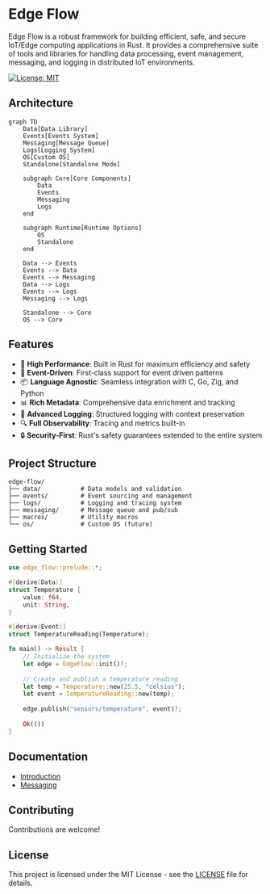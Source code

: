 # Edge Flow

Edge Flow is a robust framework for building efficient, safe, and secure IoT/Edge computing applications in Rust. It provides a comprehensive suite of tools and libraries for handling data processing, event management, messaging, and logging in distributed IoT environments.

[![License: MIT](https://img.shields.io/badge/License-MIT-yellow.svg)](https://opensource.org/licenses/MIT)

## Architecture

```mermaid
graph TD
    Data[Data Library]
    Events[Events System]
    Messaging[Message Queue]
    Logs[Logging System]
    OS[Custom OS]
    Standalone[Standalone Mode]

    subgraph Core[Core Components]
        Data
        Events
        Messaging
        Logs
    end

    subgraph Runtime[Runtime Options]
        OS
        Standalone
    end

    Data --> Events
    Events --> Data
    Events --> Messaging
    Data --> Logs
    Events --> Logs
    Messaging --> Logs
    
    Standalone --> Core
    OS --> Core
```

## Features

- 🚀 **High Performance**: Built in Rust for maximum efficiency and safety
- 🔄 **Event-Driven**: First-class support for event driven patterns
- 📦 **Language Agnostic**: Seamless integration with C, Go, Zig, and Python
- 📊 **Rich Metadata**: Comprehensive data enrichment and tracking
- 📝 **Advanced Logging**: Structured logging with context preservation
- 🔍 **Full Observability**: Tracing and metrics built-in
- 🔒 **Security-First**: Rust's safety guarantees extended to the entire system

## Project Structure

``` plaintext
edge-flow/
├── data/           # Data models and validation
├── events/         # Event sourcing and management
├── logs/           # Logging and tracing system
├── messaging/      # Message queue and pub/sub
├── macros/         # Utility macros
└── os/             # Custom OS (future)
```

## Getting Started

```rust
use edge_flow::prelude::*;

#[derive(Data)]
struct Temperature {
    value: f64,
    unit: String,
}

#[derive(Event)]
struct TemperatureReading(Temperature);

fn main() -> Result {
    // Initialize the system
    let edge = EdgeFlow::init()?;
    
    // Create and publish a temperature reading
    let temp = Temperature::new(25.5, "celsius");
    let event = TemperatureReading::new(temp);
    
    edge.publish("sensors/temperature", event)?;
    
    Ok(())
}
```

## Documentation

- [Introduction](docs/intro.md)
- [Messaging](docs/messaging/docs.md)

## Contributing

Contributions are welcome!

## License

This project is licensed under the MIT License - see the [LICENSE](LICENSE) file for details.
